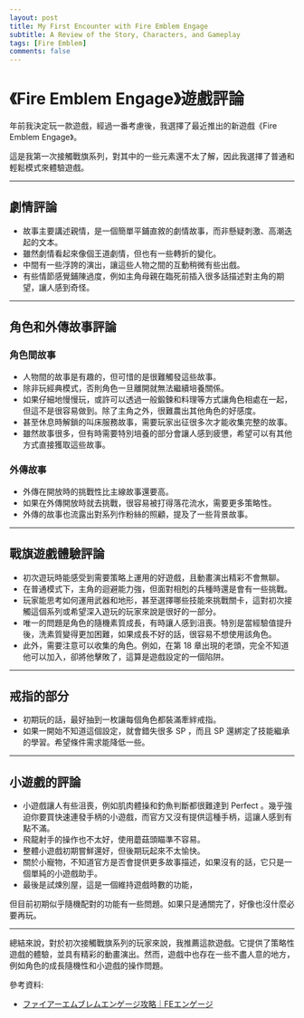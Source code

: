 ```yaml
---
layout: post
title: My First Encounter with Fire Emblem Engage
subtitle: A Review of the Story, Characters, and Gameplay
tags: [Fire Emblem]
comments: false
---
```


# 《Fire Emblem Engage》遊戲評論

年前我決定玩一款遊戲，經過一番考慮後，我選擇了最近推出的新遊戲《Fire Emblem Engage》。

這是我第一次接觸戰旗系列，對其中的一些元素還不太了解，因此我選擇了普通和輕鬆模式來體驗遊戲。

---

## 劇情評論

- 故事主要講述親情，是一個簡單平鋪直敘的劇情故事，而非懸疑刺激、高潮迭起的文本。
- 雖然劇情看起來像個王道劇情，但也有一些轉折的變化。
- 中間有一些浮誇的演出，讓這些人物之間的互動稍微有些出戲。
- 有些情節感覺鋪陳過度，例如主角母親在臨死前插入很多話描述對主角的期望，讓人感到奇怪。

---

## 角色和外傳故事評論

### 角色間故事

- 人物間的故事是有趣的，但可惜的是很難觸發這些故事。
- 除非玩經典模式，否則角色一旦離開就無法繼續培養關係。
- 如果仔細地慢慢玩，或許可以透過一般鍛鍊和料理等方式讓角色相處在一起，但這不是很容易做到。除了主角之外，很難農出其他角色的好感度。
- 甚至休息時解鎖的叫床服務故事，需要玩家出征很多次才能收集完整的故事。
- 雖然故事很多，但有時需要特別培養的部分會讓人感到疲憊，希望可以有其他方式直接獲取這些故事。

### 外傳故事

- 外傳在開放時的挑戰性比主線故事還要高。
- 如果在外傳開放時就去挑戰，很容易被打得落花流水，需要更多策略性。
- 外傳的故事也流露出對系列作粉絲的照顧，提及了一些背景故事。

---

## 戰旗遊戲體驗評論

- 初次遊玩時能感受到需要策略上運用的好遊戲，且動畫演出精彩不會無聊。
- 在普通模式下，主角的迴避能力強，但面對相剋的兵種時還是會有一些挑戰。
- 玩家能思考如何運用武器和地形，甚至選擇哪些技能來挑戰關卡，這對初次接觸這個系列或希望深入遊玩的玩家來說是很好的一部分。
- 唯一的問題是角色的隨機素質成長，有時讓人感到沮喪。特別是當經驗值提升後，洗素質變得更加困難，如果成長不好的話，很容易不想使用該角色。
- 此外，需要注意可以收集的角色。例如，在第 18 章出現的老頭，完全不知道他可以加入，卻將他擊敗了，這算是遊戲設定的一個陷阱。

---

## 戒指的部分

- 初期玩的話，最好抽到一枚讓每個角色都裝滿牽絆戒指。
- 如果一開始不知道這個設定，就會錯失很多 SP ，而且 SP 還綁定了技能繼承的學習。希望條件需求能降低一些。

---

## 小遊戲的評論

- 小遊戲讓人有些沮喪，例如肌肉體操和釣魚判斷都很難達到 Perfect 。幾乎強迫你要買快速連發手柄的小遊戲，而官方又沒有提供這種手柄，這讓人感到有點不滿。
- 飛龍射手的操作也不太好，使用蘑菇頭瞄準不容易。
- 整體小遊戲初期嘗鮮還好，但後期玩起來不太愉快。
- 關於小寵物，不知道官方是否會提供更多故事描述，如果沒有的話，它只是一個單純的小遊戲助手。
- 最後是試煉別屋，這是一個維持遊戲時數的功能，

但目前初期似乎隨機配對的功能有一些問題。如果只是通關完了，好像也沒什麼必要再玩。

---

總結來說，對於初次接觸戰旗系列的玩家來說，我推薦這款遊戲。它提供了策略性遊戲的體驗，並具有精彩的動畫演出。然而，遊戲中也存在一些不盡人意的地方，例如角色的成長隨機性和小遊戲的操作問題。

參考資料:

- [ファイアーエムブレムエンゲージ攻略｜FEエンゲージ](https://game8.jp/fe-engage)